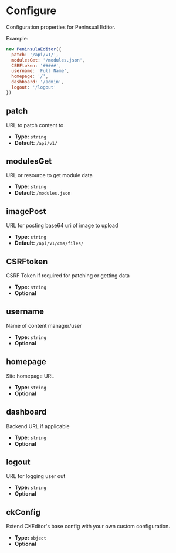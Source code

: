 # Configure

Configuration properties for Peninsual Editor.

Example:
```javascript
new PeninsulaEditor({
  patch: '/api/v1/',
  modulesGet: '/modules.json',
  CSRFtoken: '#####',
  username: 'Full Name',
  homepage: '/',
  dashboard: '/admin',
  logout: '/logout'
})
```

## patch
URL to patch content to

* **Type:** `string`
* **Default:** `/api/v1/`

## modulesGet
URL or resource to get module data

* **Type:** `string`
* **Default:** `/modules.json`

## imagePost
URL for posting base64 uri of image to upload

* **Type:** `string`
* **Default:** `/api/v1/cms/files/`

## CSRFtoken
CSRF Token if required for patching or getting data

* **Type:** `string`
* **Optional** 

## username
Name of content manager/user

* **Type:** `string`
* **Optional**

## homepage
Site homepage URL

* **Type:** `string`
* **Optional**

## dashboard
Backend URL if applicable

* **Type:** `string`
* **Optional**

## logout
URL for logging user out

* **Type:** `string`
* **Optional**

## ckConfig
Extend CKEditor's base config with your own custom configuration.

* **Type:** `object`
* **Optional**